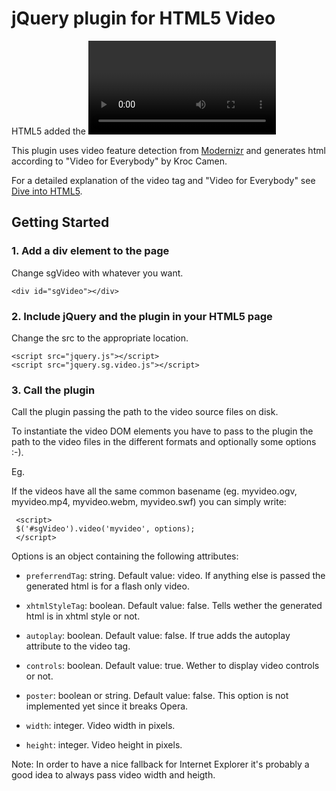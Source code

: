 jQuery plugin for HTML5 Video
=============================
HTML5 added the <video> tag to embed videos directly in html web pages.
However browser support has some gotchas: at the moment there isn't a video format that works in all browsers and 
in Internet Explorer up to Internet Explorer 8 you can use only videos in flash format.

This plugin uses video feature detection from [Modernizr](http://www.modernizr.com/) and generates html 
according to "Video for Everybody" by Kroc Camen.

For a detailed explanation of the video tag and "Video for Everybody" see 
[Dive into HTML5](http://diveintohtml5.org/video.html).

Getting Started
---------------

### 1. Add a div element to the page
Change sgVideo with whatever you want.

    <div id="sgVideo"></div>

### 2. Include jQuery and the plugin in your HTML5 page
Change the src to the appropriate location.

    <script src="jquery.js"></script>
    <script src="jquery.sg.video.js"></script>

### 3. Call the plugin
Call the plugin passing the path to the video source files on disk.

To instantiate the video DOM elements you have to pass to the plugin 
the path to the video files in the different formats and optionally some options :-).

Eg.
     <script>
     var myvideo = {'ogg': 'oggvideo.ogv', 
                    'h264': 'h264video.mp4', 
		    'webm': 'webmvideo.webm', 
		    'flash': 'swfvideo.swf'};
     $('#sgVideo').video(myvideo, options);
     </script>


If the videos have all the same common basename (eg. myvideo.ogv, myvideo.mp4, myvideo.webm, myvideo.swf)
you can simply write:

     <script>
     $('#sgVideo').video('myvideo', options);
     </script>

Options is an object containing the following attributes:

  * `preferrendTag`: string. Default value: video. If anything else is passed the generated html is for a flash only video.

  * `xhtmlStyleTag`: boolean. Default value: false. Tells wether the generated html is in xhtml style or not.

  * `autoplay`: boolean. Default value: false. If true adds the autoplay attribute to the video tag.

  * `controls`: boolean. Default value: true. Wether to display video controls or not.

  * `poster`: boolean or string. Default value: false. This option is not implemented yet since it breaks Opera.

  * `width`: integer. Video width in pixels.

  * `height`: integer. Video height in pixels.

Note: In order to have a nice fallback for Internet Explorer it's probably a good idea to always pass video width and heigth.
